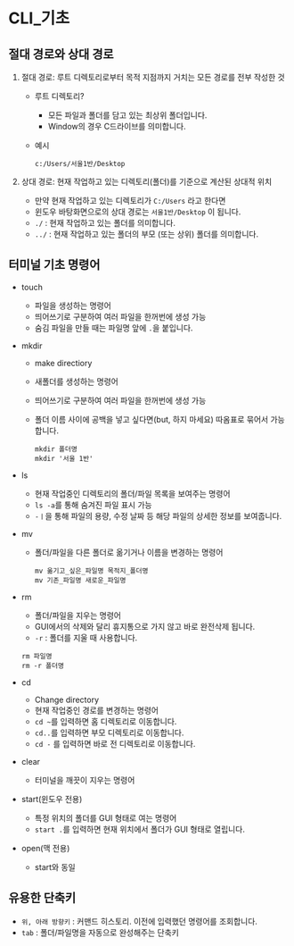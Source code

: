 # CLI_기초

## 절대 경로와 상대 경로

1. 절대 경로: 루트 디렉토리로부터 목적 지점까지 거치는 모든 경로를 전부 작성한 것

   - 루트 디렉토리?

     - 모든 파일과 폴더를 담고 있는 최상위 폴더입니다.
     - Window의 경우 C드라이브를 의미합니다.

   - 예시

     ```
     c:/Users/서울1반/Desktop
     ```

     

2. 상대 경로: 현재 작업하고 있는 디렉토리(폴더)를 기준으로 계산된 상대적 위치
   - 만약 현재 작업하고 있는 디렉토리가 `C:/Users` 라고 한다면
   - 윈도우 바탕화면으로의 상대 경로는 `서울1반/Desktop` 이 됩니다.
   - `./` : 현재 작업하고 있는 폴더를 의미합니다.
   - `../` : 현재 작업하고 있는 폴더의 부모 (또는 상위) 폴더를 의미합니다.



## 터미널 기초 명령어

- touch

  - 파일을 생성하는 명령어
  - 띄어쓰기로 구분하여 여러 파일을 한꺼번에 생성 가능
  - 숨김 파일을 만들 때는 파일명 앞에 `.`을 붙입니다.

- mkdir

  - make directiory

  - 새폴더를 생성하는 명령어

  - 띄어쓰기로 구분하여 여러 파일을 한꺼번에 생성 가능

  - 폴더 이름 사이에 공백을 넣고 싶다면(but, 하지 마세요) 따옴표로 묶어서 가능합니다.

    ``` 
    mkdir 폴더명
    mkdir '서울 1반'
    ```

    

- ls

  - 현재 작업중인 디렉토리의 폴더/파일 목록을 보여주는 명령어
  - `ls -a`를 통해 숨겨진 파일 표시 가능
  - `-ㅣ`을 통해 파일의 용량, 수정 날짜 등 해당 파일의 상세한 정보를 보여줍니다. 

- mv

  - 폴더/파일을 다른 폴더로 옮기거나 이름을 변경하는 명령어

    ```
    mv 옮기고_싶은_파일명 목적지_폴더명
    mv 기존_파일명 새로운_파일명
    ```

- rm

  - 폴더/파일을 지우는 명령어
  - GUI에서의 삭제와 달리 휴지통으로 가지 않고 바로 완전삭제 됩니다.
  - `-r` : 폴더를 지울 때 사용합니다.

  ``` 
  rm 파일명
  rm -r 폴더명
  ```

- cd

  - Change directory
  - 현재 작업중인 경로를 변경하는 명령어
  - `cd ~`를 입력하면 홈 디렉토리로 이동합니다.
  - `cd..`를 입력하면 부모 디렉토리로 이동합니다.
  - `cd -` 를 입력하면 바로 전 디렉토리로 이동합니다.

- clear
  - 터미널을 깨끗이 지우는 명령어
- start(윈도우 전용)
  - 특정 위치의 폴더를 GUI 형태로 여는 명령어
  - `start .`를 입력하면 현재 위치에서 폴더가 GUI 형태로 열립니다.
- open(맥 전용)
  - start와 동일



##  유용한 단축키

- `위, 아래 방향키` : 커맨드 히스토리. 이전에 입력했던 명령어를 조회합니다.
- `tab` : 폴더/파일명을 자동으로 완성해주는 단축키
